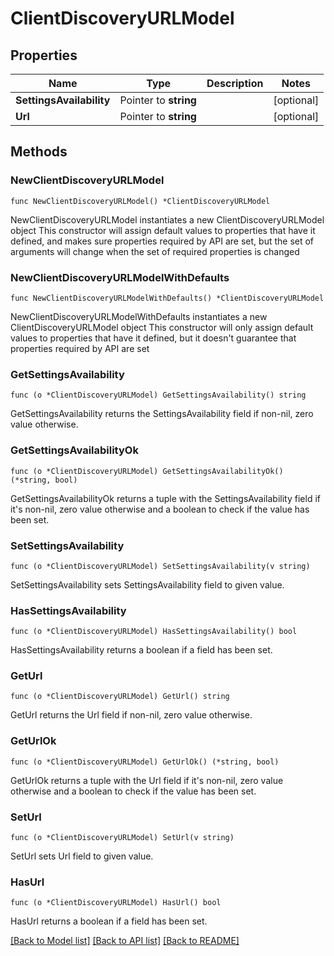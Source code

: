 # ClientDiscoveryURLModel

## Properties

Name | Type | Description | Notes
------------ | ------------- | ------------- | -------------
**SettingsAvailability** | Pointer to **string** |  | [optional] 
**Url** | Pointer to **string** |  | [optional] 

## Methods

### NewClientDiscoveryURLModel

`func NewClientDiscoveryURLModel() *ClientDiscoveryURLModel`

NewClientDiscoveryURLModel instantiates a new ClientDiscoveryURLModel object
This constructor will assign default values to properties that have it defined,
and makes sure properties required by API are set, but the set of arguments
will change when the set of required properties is changed

### NewClientDiscoveryURLModelWithDefaults

`func NewClientDiscoveryURLModelWithDefaults() *ClientDiscoveryURLModel`

NewClientDiscoveryURLModelWithDefaults instantiates a new ClientDiscoveryURLModel object
This constructor will only assign default values to properties that have it defined,
but it doesn't guarantee that properties required by API are set

### GetSettingsAvailability

`func (o *ClientDiscoveryURLModel) GetSettingsAvailability() string`

GetSettingsAvailability returns the SettingsAvailability field if non-nil, zero value otherwise.

### GetSettingsAvailabilityOk

`func (o *ClientDiscoveryURLModel) GetSettingsAvailabilityOk() (*string, bool)`

GetSettingsAvailabilityOk returns a tuple with the SettingsAvailability field if it's non-nil, zero value otherwise
and a boolean to check if the value has been set.

### SetSettingsAvailability

`func (o *ClientDiscoveryURLModel) SetSettingsAvailability(v string)`

SetSettingsAvailability sets SettingsAvailability field to given value.

### HasSettingsAvailability

`func (o *ClientDiscoveryURLModel) HasSettingsAvailability() bool`

HasSettingsAvailability returns a boolean if a field has been set.

### GetUrl

`func (o *ClientDiscoveryURLModel) GetUrl() string`

GetUrl returns the Url field if non-nil, zero value otherwise.

### GetUrlOk

`func (o *ClientDiscoveryURLModel) GetUrlOk() (*string, bool)`

GetUrlOk returns a tuple with the Url field if it's non-nil, zero value otherwise
and a boolean to check if the value has been set.

### SetUrl

`func (o *ClientDiscoveryURLModel) SetUrl(v string)`

SetUrl sets Url field to given value.

### HasUrl

`func (o *ClientDiscoveryURLModel) HasUrl() bool`

HasUrl returns a boolean if a field has been set.


[[Back to Model list]](../README.md#documentation-for-models) [[Back to API list]](../README.md#documentation-for-api-endpoints) [[Back to README]](../README.md)


